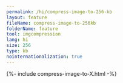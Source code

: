 ```yaml
---
permalink: /hi/compress-image-to-256-kb
layout: feature
fileName: compress-image-to-256kb
folderName: feature
tool: imgcompression
lang: hi
size: 256
type: kb
nointernationalization: true
---
```

{%- include compress-image-to-X.html -%}
      